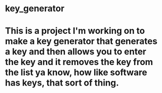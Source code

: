 # key_generator
# This is a project I'm working on to make a key generator that generates a key and then allows you to enter the key and it removes the key from the list ya know, how like software has keys, that sort of thing.
